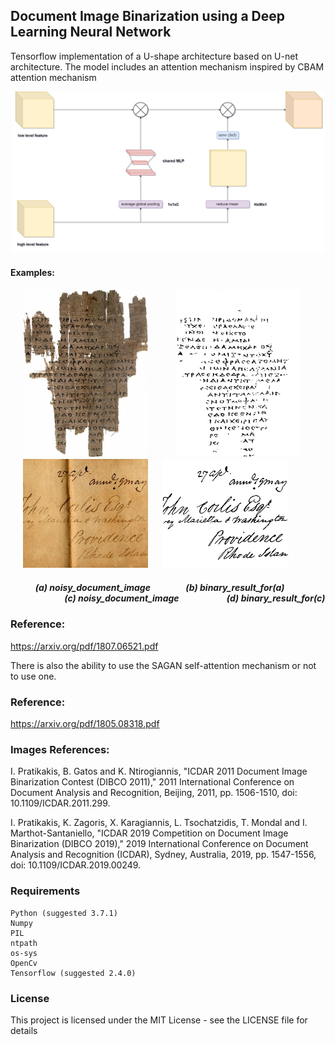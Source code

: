 ## Document Image Binarization using a Deep Learning Neural Network

Tensorflow implementation of a U-shape architecture based on U-net architecture. 
The model includes an attention mechanism inspired by CBAM attention mechanism

<p  align="center">
<img align="100"  src="images/attention_diagram.png"  width="500" > 
</p>


#### Examples:


<p float="left">
<img   src="images/112testing.png"  hspace="20" width="200" >  
<img   src="images/mybin_112.png"  hspace="20" width="200">   
<img   src="images/24testing.png"  hspace="20" width="200" >  
<img   src="images/mybin_24.png"  width="200">   
</p>



##### &nbsp;&nbsp;&nbsp;&nbsp;&nbsp;&nbsp;&nbsp;&nbsp;&nbsp;&nbsp;&nbsp; (a) noisy_document_image &nbsp;&nbsp;&nbsp;&nbsp;&nbsp;&nbsp;&nbsp;&nbsp;&nbsp;&nbsp;&nbsp;&nbsp;&nbsp;&nbsp;&nbsp; (b) binary_result_for(a) &nbsp;&nbsp;&nbsp;&nbsp;&nbsp;&nbsp;&nbsp;&nbsp;&nbsp;&nbsp;&nbsp;&nbsp;&nbsp;&nbsp;&nbsp;&nbsp;&nbsp;&nbsp;&nbsp;&nbsp;&nbsp;&nbsp;&nbsp;&nbsp;&nbsp; (c) noisy_document_image &nbsp;&nbsp;&nbsp;&nbsp;&nbsp;&nbsp;&nbsp;&nbsp;&nbsp;&nbsp;&nbsp;&nbsp;&nbsp;&nbsp;&nbsp;&nbsp;&nbsp;&nbsp;&nbsp;&nbsp;&nbsp; (d) binary_result_for(c)


### Reference:

https://arxiv.org/pdf/1807.06521.pdf


There is also the ability to use the SAGAN self-attention mechanism or not to use one.

### Reference:

https://arxiv.org/pdf/1805.08318.pdf


### Images References: 

I. Pratikakis, B. Gatos and K. Ntirogiannis, "ICDAR 2011 Document Image Binarization Contest (DIBCO 2011)," 2011 International Conference on Document Analysis and Recognition, Beijing, 2011, pp. 1506-1510, doi: 10.1109/ICDAR.2011.299.

I. Pratikakis, K. Zagoris, X. Karagiannis, L. Tsochatzidis, T. Mondal and I. Marthot-Santaniello, "ICDAR 2019 Competition on Document Image Binarization (DIBCO 2019)," 2019 International Conference on Document Analysis and Recognition (ICDAR), Sydney, Australia, 2019, pp. 1547-1556, doi: 10.1109/ICDAR.2019.00249.

### Requirements 
```
Python (suggested 3.7.1)  
Numpy  
PIL  
ntpath  
os-sys  
OpenCv  
Tensorflow (suggested 2.4.0)  
```


### License

This project is licensed under the MIT License - see the LICENSE file for details

